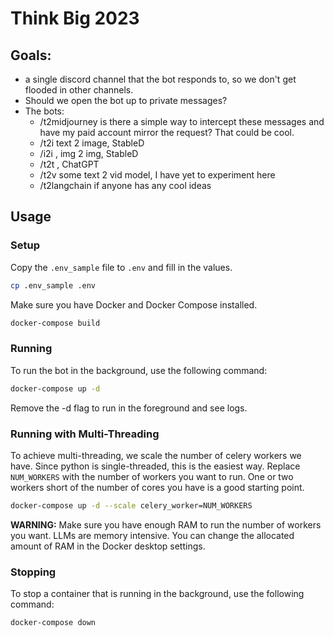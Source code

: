 # Think Big 2023

## Goals:

  * a single discord channel that the bot responds to, so we don't get flooded in other channels.
  * Should we open the bot up to private messages?
  * The bots:
    * /t2midjourney <prompt> is there a simple way to intercept these messages and have my paid account mirror the request? That could be cool.
    * /t2i <prompt> text 2 image, StableD
    * /i2i <url> <prompt>, img 2 img, StableD
    * /t2t <prompt>, ChatGPT
    * /t2v <prompt> some text 2 vid model, I have yet to experiment here
    * /t2langchain if anyone has any cool ideas

## Usage

### Setup
Copy the `.env_sample` file to `.env` and fill in the values.

```sh
cp .env_sample .env
```

Make sure you have Docker and Docker Compose installed.

```sh
docker-compose build
```

### Running

To run the bot in the background, use the following command:
```sh
docker-compose up -d
```
Remove the -d flag to run in the foreground and see logs.

### Running with Multi-Threading
To achieve multi-threading, we scale the number of celery workers we have.
Since python is single-threaded, this is the easiest way.
Replace `NUM_WORKERS` with the number of workers you want to run.
One or two workers short of the number of cores you have is a good starting point.
```sh
docker-compose up -d --scale celery_worker=NUM_WORKERS
```
**WARNING:** Make sure you have enough RAM to run the number of workers you want.
LLMs are memory intensive. You can change the allocated amount of RAM in the Docker desktop settings.

### Stopping
To stop a container that is running in the background, use the following command:
```sh
docker-compose down
```